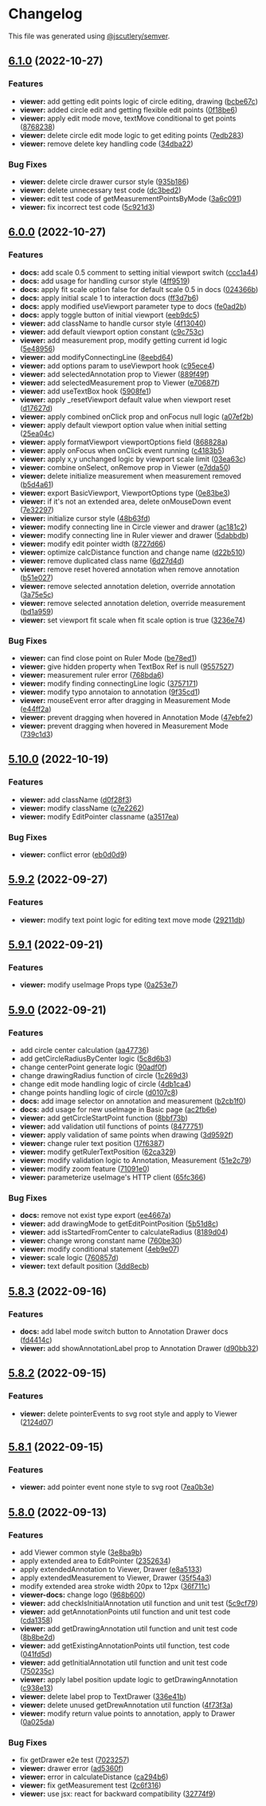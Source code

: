 # Changelog

This file was generated using [@jscutlery/semver](https://github.com/jscutlery/semver).

## [6.1.0](https://github.com/lunit-io/frontend-components/compare/@lunit/insight-viewer@6.0.0...@lunit/insight-viewer@6.1.0) (2022-10-27)

### Features

- **viewer:** add getting edit points logic of circle editing, drawing ([bcbe67c](https://github.com/lunit-io/frontend-components/commit/bcbe67c77c271c4bcf8dba0df4f916b7a95d79e7))
- **viewer:** added circle edit and getting flexible edit points ([0f18be6](https://github.com/lunit-io/frontend-components/commit/0f18be6a1e33c4071d95a597257c5128080bc3b1))
- **viewer:** apply edit mode move, textMove conditional to get points ([8768238](https://github.com/lunit-io/frontend-components/commit/8768238654656958598dbba68f2f89050f7b5ff6))
- **viewer:** delete circle edit mode logic to get editing points ([7edb283](https://github.com/lunit-io/frontend-components/commit/7edb28324aa5dbca232cd91c2fa09ac27088f82d))
- **viewer:** remove delete key handling code ([34dba22](https://github.com/lunit-io/frontend-components/commit/34dba2290b7f43be50a60ff6f4699a0a1ab71393))

### Bug Fixes

- **viewer:** delete circle drawer cursor style ([935b186](https://github.com/lunit-io/frontend-components/commit/935b18653c830403bd318d169ca611cf3ad40faf))
- **viewer:** delete unnecessary test code ([dc3bed2](https://github.com/lunit-io/frontend-components/commit/dc3bed24d08d2418d64dc55093f0f97bafef7c38))
- **viewer:** edit test code of getMeasurementPointsByMode ([3a6c091](https://github.com/lunit-io/frontend-components/commit/3a6c091d2f18f688f040bd55d86e7d6524107178))
- **viewer:** fix incorrect test code ([5c921d3](https://github.com/lunit-io/frontend-components/commit/5c921d35a3c9452ec6c68787e001dd9ec659de73))

## [6.0.0](https://github.com/lunit-io/frontend-components/compare/@lunit/insight-viewer@5.10.0...@lunit/insight-viewer@6.0.0) (2022-10-27)

### Features

- **docs:** add scale 0.5 comment to setting initial viewport switch ([ccc1a44](https://github.com/lunit-io/frontend-components/commit/ccc1a44e2e8a50f20545fa8014b4c8d05e0a23f2))
- **docs:** add usage for handling cursor style ([4ff9519](https://github.com/lunit-io/frontend-components/commit/4ff95192fec5d7be6149e5872f23127e440dd9f2))
- **docs:** apply fit scale option false for default scale 0.5 in docs ([024366b](https://github.com/lunit-io/frontend-components/commit/024366bc05d58dd3548355fc796ac1de64274b6d))
- **docs:** apply initial scale 1 to interaction docs ([ff3d7b6](https://github.com/lunit-io/frontend-components/commit/ff3d7b6762ee51fbae7caa56ac11b44e2f2f00a9))
- **docs:** apply modified useViewport parameter type to docs ([fe0ad2b](https://github.com/lunit-io/frontend-components/commit/fe0ad2b24924f508056bbb96b94afe56b5eac3f9))
- **docs:** apply toggle button of initial viewport ([eeb9dc5](https://github.com/lunit-io/frontend-components/commit/eeb9dc5f29fd42c2a3e392f16523345705e76c7c))
- **viewer:** add className to handle cursor style ([4f13040](https://github.com/lunit-io/frontend-components/commit/4f1304094771c425ba1aabd44606fd43eb493ff9))
- **viewer:** add default viewport option constant ([c9c753c](https://github.com/lunit-io/frontend-components/commit/c9c753c89628226db6a61593fa3178e27e06057b))
- **viewer:** add measurement prop, modify getting current id logic ([5e48956](https://github.com/lunit-io/frontend-components/commit/5e4895618f58761e8e0d9fdea0cf8e534409173f))
- **viewer:** add modifyConnectingLine ([8eebd64](https://github.com/lunit-io/frontend-components/commit/8eebd644b420ea3280ebe93af1c37be04788abb6))
- **viewer:** add options param to useViewport hook ([c95ece4](https://github.com/lunit-io/frontend-components/commit/c95ece45a577be30aa22802253b453511c55cf85))
- **viewer:** add selectedAnnotation prop to Viewer ([889f49f](https://github.com/lunit-io/frontend-components/commit/889f49f97b1ef60025aef2004b3ee6dfbd929c0c))
- **viewer:** add selectedMeasurement prop to Viewer ([e70687f](https://github.com/lunit-io/frontend-components/commit/e70687f03042f5404e265925f92a761c18be3e4a))
- **viewer:** add useTextBox hook ([5908fe1](https://github.com/lunit-io/frontend-components/commit/5908fe13e96f5d4a02da80f1059f7c1638ea19f5))
- **viewer:** apply \_resetViewport default value when viewport reset ([d17627d](https://github.com/lunit-io/frontend-components/commit/d17627dc151641012b381233ef0931bb6a20d744))
- **viewer:** apply combined onClick prop and onFocus null logic ([a07ef2b](https://github.com/lunit-io/frontend-components/commit/a07ef2b7d90b258d0131f8d28d1c3a38941110f6))
- **viewer:** apply default viewport option value when initial setting ([25ea04c](https://github.com/lunit-io/frontend-components/commit/25ea04c43f448c6b7868a44e765e49accce73a14))
- **viewer:** apply formatViewport viewportOptions field ([868828a](https://github.com/lunit-io/frontend-components/commit/868828ac688938b5ff03a4751fb7a64321f8b24f))
- **viewer:** apply onFocus when onClick event running ([c4183b5](https://github.com/lunit-io/frontend-components/commit/c4183b5325666f01e66b0ceb7aabf8a47725c2ac))
- **viewer:** apply x,y unchanged logic by viewport scale limit ([03ea63c](https://github.com/lunit-io/frontend-components/commit/03ea63cecbc3fb6cf1f56ad3eb88774b7d8eba08))
- **viewer:** combine onSelect, onRemove prop in Viewer ([e7dda50](https://github.com/lunit-io/frontend-components/commit/e7dda506ee19a79b8b9b9dcbf8c439e0430dbcc3))
- **viewer:** delete initialize measurement when measurement removed ([b5d4a61](https://github.com/lunit-io/frontend-components/commit/b5d4a61de006324e59830abc7264b79faacd560f))
- **viewer:** export BasicViewport, ViewportOptions type ([0e83be3](https://github.com/lunit-io/frontend-components/commit/0e83be3a1c30321b121c279c222d3c5420971005))
- **viewer:** if it's not an extended area, delete onMouseDown event ([7e32297](https://github.com/lunit-io/frontend-components/commit/7e322971a7fea4c13d22b352cd430ad89879794a))
- **viewer:** initialize cursor style ([48b63fd](https://github.com/lunit-io/frontend-components/commit/48b63fd957a0af9acdefa2b2f5f03e679a51ef6f))
- **viewer:** modify connecting line in Circle viewer and drawer ([ac181c2](https://github.com/lunit-io/frontend-components/commit/ac181c2915cef624528d162d18fc59f1267e481f))
- **viewer:** modify connecting line in Ruler viewer and drawer ([5dabbdb](https://github.com/lunit-io/frontend-components/commit/5dabbdbd534842ff5f5932b9b37df0539daa19ae))
- **viewer:** modify edit pointer width ([8727d66](https://github.com/lunit-io/frontend-components/commit/8727d66ee7ea6ae7fc93f3529e8897b477999d31))
- **viewer:** optimize calcDistance function and change name ([d22b510](https://github.com/lunit-io/frontend-components/commit/d22b5109d696e6a975dc17003ad5b476a5341499))
- **viewer:** remove duplicated class name ([6d27d4d](https://github.com/lunit-io/frontend-components/commit/6d27d4dd907f0c66b64e8e7d7233529f5efe01be))
- **viewer:** remove reset hovered annotation when remove annotation ([b51e027](https://github.com/lunit-io/frontend-components/commit/b51e0271a236777880558b90fa7421c829b61190))
- **viewer:** remove selected annotation deletion, override annotation ([3a75e5c](https://github.com/lunit-io/frontend-components/commit/3a75e5c839b14d4909c5024899b9aedd36084190))
- **viewer:** remove selected annotation deletion, override measurement ([bd1a959](https://github.com/lunit-io/frontend-components/commit/bd1a9595ad7192b5f8d586fbdb3323f64a143703))
- **viewer:** set viewport fit scale when fit scale option is true ([3236e74](https://github.com/lunit-io/frontend-components/commit/3236e74a2c87dd478460292231541cc7672b42c4))

### Bug Fixes

- **viewer:** can find close point on Ruler Mode ([be78ed1](https://github.com/lunit-io/frontend-components/commit/be78ed1f138106be479bee244a26aa4bc8c872f8))
- **viewer:** give hidden property when TextBox Ref is null ([9557527](https://github.com/lunit-io/frontend-components/commit/9557527e3a633e8b5c29ee2b066295cefe92ac3b))
- **viewer:** measurement ruler error ([768bda6](https://github.com/lunit-io/frontend-components/commit/768bda652b11bb471506937c171ad0f9c0f92d63))
- **viewer:** modify finding connectingLine logic ([3757171](https://github.com/lunit-io/frontend-components/commit/3757171bc4a9a5150e5ffc6d0f42484fa26d38cb))
- **viewer:** modify typo annotaion to annotation ([9f35cd1](https://github.com/lunit-io/frontend-components/commit/9f35cd1030c2d35e1c4f50bfb7efbe693eeaf8da))
- **viewer:** mouseEvent error after dragging in Measurement Mode ([e44ff2a](https://github.com/lunit-io/frontend-components/commit/e44ff2a1b0f69bd8d260accbdde57e100ff5cde4))
- **viewer:** prevent dragging when hovered in Annotation Mode ([47ebfe2](https://github.com/lunit-io/frontend-components/commit/47ebfe258159c1e30bd5007ba0ae9f03021856be))
- **viewer:** prevent dragging when hovered in Measurement Mode ([739c1d3](https://github.com/lunit-io/frontend-components/commit/739c1d310befd8cfc31d5bd4cef6b2941b48e3d9))

## [5.10.0](https://github.com/lunit-io/frontend-components/compare/@lunit/insight-viewer@5.9.2...@lunit/insight-viewer@5.10.0) (2022-10-19)

### Features

- **viewer:** add className ([d0f28f3](https://github.com/lunit-io/frontend-components/commit/d0f28f36074ee9cf557c22ca72cca5d08ee499b4))
- **viewer:** modify className ([c7e2262](https://github.com/lunit-io/frontend-components/commit/c7e226235678d9454b597b55ad0e31b3a38250e6))
- **viewer:** modify EditPointer classname ([a3517ea](https://github.com/lunit-io/frontend-components/commit/a3517ea783fe86fa82d89012e77932f4909db962))

### Bug Fixes

- **viewer:** conflict error ([eb0d0d9](https://github.com/lunit-io/frontend-components/commit/eb0d0d9ff880fc06953b8b0bbb00db6589584d91))

## [5.9.2](https://github.com/lunit-io/frontend-components/compare/@lunit/insight-viewer@5.9.1...@lunit/insight-viewer@5.9.2) (2022-09-27)

### Features

- **viewer:** modify text point logic for editing text move mode ([29211db](https://github.com/lunit-io/frontend-components/commit/29211db1ebeb805da5d4092d82118b5f215848a1))

## [5.9.1](https://github.com/lunit-io/frontend-components/compare/@lunit/insight-viewer@5.9.0...@lunit/insight-viewer@5.9.1) (2022-09-21)

### Features

- **viewer:** modify useImage Props type ([0a253e7](https://github.com/lunit-io/frontend-components/commit/0a253e74388d1ebeeb70eb27d3577eba261a4496))

## [5.9.0](https://github.com/lunit-io/frontend-components/compare/@lunit/insight-viewer@5.8.3...@lunit/insight-viewer@5.9.0) (2022-09-21)

### Features

- add circle center calculation ([aa47736](https://github.com/lunit-io/frontend-components/commit/aa477360946fe7017b323f26001fdcc23465e6ca))
- add getCircleRadiusByCenter logic ([5c8d6b3](https://github.com/lunit-io/frontend-components/commit/5c8d6b3b81bac86aae68d082742935eabf3af7f1))
- change centerPoint generate logic ([90adf0f](https://github.com/lunit-io/frontend-components/commit/90adf0fdc851ba24faea86cbda380484d8f7ade0))
- change drawingRadius function of circle ([1c269d3](https://github.com/lunit-io/frontend-components/commit/1c269d32fcc6d9c029fe27ae605cfef81fbd3a30))
- change edit mode handling logic of circle ([4db1ca4](https://github.com/lunit-io/frontend-components/commit/4db1ca4d014eeef1c256d8670d98fef2b14c6f56))
- change points handling logic of circle ([d0107c8](https://github.com/lunit-io/frontend-components/commit/d0107c8f2f19af61c4a0d48468896edd279c01e2))
- **docs:** add image selector on annotation and measurement ([b2cb1f0](https://github.com/lunit-io/frontend-components/commit/b2cb1f0295ca1811e403c49b7d4a56b5bde80a81))
- **docs:** add usage for new useImage in Basic page ([ac2fb6e](https://github.com/lunit-io/frontend-components/commit/ac2fb6ed970175586a7a390f44d9dc2fa3e0783d))
- **viewer:** add getCircleStartPoint function ([8bbf73b](https://github.com/lunit-io/frontend-components/commit/8bbf73bb4a3e276d969b1e760559cb2122c92e9a))
- **viewer:** add validation util functions of points ([8477751](https://github.com/lunit-io/frontend-components/commit/847775162adf6b7b585b6d2d9850b00e7cd4e4f1))
- **viewer:** apply validation of same points when drawing ([3d9592f](https://github.com/lunit-io/frontend-components/commit/3d9592febb1b767b3d929d92dbbb6382fe03048d))
- **viewer:** change ruler text position ([17f6387](https://github.com/lunit-io/frontend-components/commit/17f6387e48fb8301e7cbc7574e34468bea3830ab))
- **viewer:** modify getRulerTextPosition ([62ca329](https://github.com/lunit-io/frontend-components/commit/62ca329e4ca788908f577aa59265c2028b30170b))
- **viewer:** modify validation logic to Annotation, Measurement ([51e2c79](https://github.com/lunit-io/frontend-components/commit/51e2c79777b67736a07ca69b6b2f463559bfd43d))
- **viewer:** modify zoom feature ([71091e0](https://github.com/lunit-io/frontend-components/commit/71091e0cde2cb8a3a8e63efccb634995d531b7f7))
- **viewer:** parameterize useImage's HTTP client ([65fc366](https://github.com/lunit-io/frontend-components/commit/65fc36624a1aa93e64b34cbe4b314e269f941ab2))

### Bug Fixes

- **docs:** remove not exist type export ([ee4667a](https://github.com/lunit-io/frontend-components/commit/ee4667a9418437c3db90ae1978be1955f070cf73))
- **viewer:** add drawingMode to getEditPointPosition ([5b51d8c](https://github.com/lunit-io/frontend-components/commit/5b51d8c9ffd1182190ad9a6d372455ca8e1a8aa3))
- **viewer:** add isStartedFromCenter to calculateRadius ([8189d04](https://github.com/lunit-io/frontend-components/commit/8189d04a53f4caf42de8f62377a4a80be0e73b84))
- **viewer:** change wrong constant name ([760be30](https://github.com/lunit-io/frontend-components/commit/760be306b997e76cd6770a219b75d38281eba1e1))
- **viewer:** modify conditional statement ([4eb9e07](https://github.com/lunit-io/frontend-components/commit/4eb9e0740f903a21923fd97243bc908711ac43e8))
- **viewer:** scale logic ([760857d](https://github.com/lunit-io/frontend-components/commit/760857dfb85e9205871fa3ea6f3475c27d64b535))
- **viewer:** text default position ([3dd8ecb](https://github.com/lunit-io/frontend-components/commit/3dd8ecbcbc6f0dac2389416f665b6e9aed85a62f))

## [5.8.3](https://github.com/lunit-io/frontend-components/compare/@lunit/insight-viewer@5.8.2...@lunit/insight-viewer@5.8.3) (2022-09-16)

### Features

- **docs:** add label mode switch button to Annotation Drawer docs ([fd4414c](https://github.com/lunit-io/frontend-components/commit/fd4414ce0e1d05c2a4a9ac9e8a1d65d7ebd18a20))
- **viewer:** add showAnnotationLabel prop to Annotation Drawer ([d90bb32](https://github.com/lunit-io/frontend-components/commit/d90bb3285a2f85ff5564dcf4df3bc353ecd5829d))

## [5.8.2](https://github.com/lunit-io/frontend-components/compare/@lunit/insight-viewer@5.8.1...@lunit/insight-viewer@5.8.2) (2022-09-15)

### Features

- **viewer:** delete pointerEvents to svg root style and apply to Viewer ([2124d07](https://github.com/lunit-io/frontend-components/commit/2124d0743a17025a06d464f824893b4c85499a58))

## [5.8.1](https://github.com/lunit-io/frontend-components/compare/@lunit/insight-viewer@5.8.0...@lunit/insight-viewer@5.8.1) (2022-09-15)

### Features

- **viewer:** add pointer event none style to svg root ([7ea0b3e](https://github.com/lunit-io/frontend-components/commit/7ea0b3e365157597c6f364d31f64ccb1c4744eb7))

## [5.8.0](https://github.com/lunit-io/frontend-components/compare/@lunit/insight-viewer@5.7.0...@lunit/insight-viewer@5.8.0) (2022-09-13)

### Features

- add Viewer common style ([3e8ba9b](https://github.com/lunit-io/frontend-components/commit/3e8ba9bb466bf777c7174893cea8c6635f8a0a7a))
- apply extended area to EditPointer ([2352634](https://github.com/lunit-io/frontend-components/commit/23526345b73a03236fa6589e586766adad82d06a))
- apply extendedAnnotation to Viewer, Drawer ([e8a5133](https://github.com/lunit-io/frontend-components/commit/e8a5133e994eab6910b621fa3d63157da0c9d5b6))
- apply extendedMeasurement to Viewer, Drawer ([35f54a3](https://github.com/lunit-io/frontend-components/commit/35f54a370dac1c9f455354fde2459e9189891842))
- modify extended area stroke width 20px to 12px ([36f711c](https://github.com/lunit-io/frontend-components/commit/36f711cfee9eb29b3a74f3ac61163cc8c0e87911))
- **viewer-docs:** change logo ([968b600](https://github.com/lunit-io/frontend-components/commit/968b6006c017b8bb8bf677068316f96b1ee6968f))
- **viewer:** add checkIsInitialAnnotation util function and unit test ([5c9cf79](https://github.com/lunit-io/frontend-components/commit/5c9cf7968085360c633bef14d311ec757644c54d))
- **viewer:** add getAnnotationPoints util function and unit test code ([cda1358](https://github.com/lunit-io/frontend-components/commit/cda1358b0e8428959d1326dcdfe5ad6dd2cd6687))
- **viewer:** add getDrawingAnnotation util function and unit test code ([8b8be2d](https://github.com/lunit-io/frontend-components/commit/8b8be2dde5e45fd155c44bea802622a35afc5988))
- **viewer:** add getExistingAnnotationPoints util function, test code ([041fd5d](https://github.com/lunit-io/frontend-components/commit/041fd5d616edc3529441c4c1dfd9c7b29ca1546a))
- **viewer:** add getInitialAnnotation util function and unit test code ([750235c](https://github.com/lunit-io/frontend-components/commit/750235c9dc4cf6f480818da6d7065532595fdb12))
- **viewer:** apply label position update logic to getDrawingAnnotation ([c938e13](https://github.com/lunit-io/frontend-components/commit/c938e13bcc1ec5cc4165f6e3df97798daa6d4bdd))
- **viewer:** delete label prop to TextDrawer ([336e41b](https://github.com/lunit-io/frontend-components/commit/336e41b1305b1262e5927207c231bdfbb6347ed9))
- **viewer:** delete unused getDrewAnnotation util function ([4f73f3a](https://github.com/lunit-io/frontend-components/commit/4f73f3af23a6983dae46f6e920be47bce4f1ebcc))
- **viewer:** modify return value points to annotation, apply to Drawer ([0a025da](https://github.com/lunit-io/frontend-components/commit/0a025dae85747cd05c9f96dd416ed03e9cc03c6b))

### Bug Fixes

- fix getDrawer e2e test ([7023257](https://github.com/lunit-io/frontend-components/commit/7023257e9e430e8d74b58cf28c522f0107875752))
- **viewer:** drawer error ([ad5360f](https://github.com/lunit-io/frontend-components/commit/ad5360f4dbe9dc813bf6bbbcfabd2beebac9129a))
- **viewer:** error in calculateDistance ([ca294b6](https://github.com/lunit-io/frontend-components/commit/ca294b67176529e914cf0c5324172a409a353658))
- **viewer:** fix getMeasurement test ([2c6f316](https://github.com/lunit-io/frontend-components/commit/2c6f31687dcc7363266a8616266d5cfc1f71172b))
- **viewer:** use jsx: react for backward compatibility ([32774f9](https://github.com/lunit-io/frontend-components/commit/32774f994a4b737bb69a3c6cecf3f408dfb928f6))
